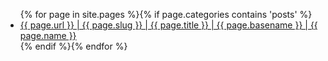 <ul>{% for page in site.pages %}{% if page.categories contains 'posts' %}
      <li>
        <a href="{{ page.url }}">{{ page.url }} | {{ page.slug }} | {{ page.title }} | {{ page.basename }} | {{ page.name }}</a>
      </li>{% endif %}{% endfor %}
    </ul>
